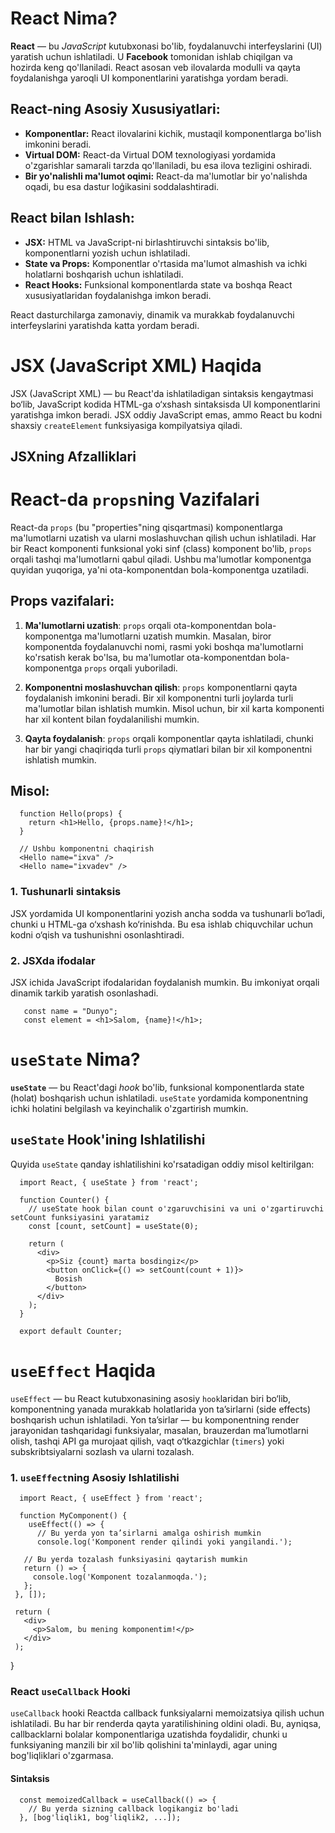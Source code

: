 

# React Nima?

**React** — bu *JavaScript* kutubxonasi bo'lib, foydalanuvchi interfeyslarini (UI) yaratish uchun ishlatiladi. U **Facebook** tomonidan ishlab chiqilgan va hozirda keng qo'llaniladi. React asosan veb ilovalarda modulli va qayta foydalanishga yaroqli UI komponentlarini yaratishga yordam beradi.

## React-ning Asosiy Xususiyatlari:
- **Komponentlar:** React ilovalarini kichik, mustaqil komponentlarga bo'lish imkonini beradi.
- **Virtual DOM:** React-da Virtual DOM texnologiyasi yordamida o'zgarishlar samarali tarzda qo'llaniladi, bu esa ilova tezligini oshiradi.
- **Bir yo'nalishli ma'lumot oqimi:** React-da ma'lumotlar bir yo'nalishda oqadi, bu esa dastur loģikasini soddalashtiradi.

## React bilan Ishlash:
- **JSX:** HTML va JavaScript-ni birlashtiruvchi sintaksis bo'lib, komponentlarni yozish uchun ishlatiladi.
- **State va Props:** Komponentlar o'rtasida ma'lumot almashish va ichki holatlarni boshqarish uchun ishlatiladi.
- **React Hooks:** Funksional komponentlarda state va boshqa React xususiyatlaridan foydalanishga imkon beradi.

React dasturchilarga zamonaviy, dinamik va murakkab foydalanuvchi interfeyslarini yaratishda katta yordam beradi.

# JSX (JavaScript XML) Haqida

JSX (JavaScript XML) — bu React'da ishlatiladigan sintaksis kengaytmasi bo‘lib, JavaScript kodida HTML-ga o‘xshash sintaksisda UI komponentlarini yaratishga imkon beradi. JSX oddiy JavaScript emas, ammo React bu kodni shaxsiy `createElement` funksiyasiga kompilyatsiya qiladi.

## JSXning Afzalliklari

# React-da `props`ning Vazifalari

React-da `props` (bu "properties"ning qisqartmasi) komponentlarga ma'lumotlarni uzatish va ularni moslashuvchan qilish uchun ishlatiladi. Har bir React komponenti funksional yoki sinf (class) komponent bo'lib, `props` orqali tashqi ma'lumotlarni qabul qiladi. Ushbu ma'lumotlar komponentga quyidan yuqoriga, ya'ni ota-komponentdan bola-komponentga uzatiladi.

## Props vazifalari:

1. **Ma'lumotlarni uzatish**: 
   `props` orqali ota-komponentdan bola-komponentga ma'lumotlarni uzatish mumkin. Masalan, biror komponentda foydalanuvchi nomi, rasmi yoki boshqa ma'lumotlarni ko'rsatish kerak bo'lsa, bu ma'lumotlar ota-komponentdan bola-komponentga `props` orqali yuboriladi.

2. **Komponentni moslashuvchan qilish**: 
   `props` komponentlarni qayta foydalanish imkonini beradi. Bir xil komponentni turli joylarda turli ma'lumotlar bilan ishlatish mumkin. Misol uchun, bir xil karta komponenti har xil kontent bilan foydalanilishi mumkin.

3. **Qayta foydalanish**: 
   `props` orqali komponentlar qayta ishlatiladi, chunki har bir yangi chaqiriqda turli `props` qiymatlari bilan bir xil komponentni ishlatish mumkin.

## Misol:


      function Hello(props) {
        return <h1>Hello, {props.name}!</h1>;
      }
      
      // Ushbu komponentni chaqirish
      <Hello name="ixva" />
      <Hello name="ixvadev" />


### 1. **Tushunarli sintaksis**
   JSX yordamida UI komponentlarini yozish ancha sodda va tushunarli bo‘ladi, chunki u HTML-ga o‘xshash ko‘rinishda. Bu esa ishlab chiquvchilar uchun kodni o‘qish va tushunishni osonlashtiradi.

### 2. **JSXda ifodalar**
   JSX ichida JavaScript ifodalaridan foydalanish mumkin. Bu imkoniyat orqali dinamik tarkib yaratish osonlashadi.

       const name = "Dunyo";
       const element = <h1>Salom, {name}!</h1>;


# `useState` Nima?

**`useState`** — bu React'dagi *hook* bo'lib, funksional komponentlarda state (holat) boshqarish uchun ishlatiladi. `useState` yordamida komponentning ichki holatini belgilash va keyinchalik o'zgartirish mumkin.

## `useState` Hook'ining Ishlatilishi

Quyida `useState` qanday ishlatilishini ko'rsatadigan oddiy misol keltirilgan:

    
      import React, { useState } from 'react';
      
      function Counter() {
        // useState hook bilan count o'zgaruvchisini va uni o'zgartiruvchi setCount funksiyasini yaratamiz
        const [count, setCount] = useState(0);
      
        return (
          <div>
            <p>Siz {count} marta bosdingiz</p>
            <button onClick={() => setCount(count + 1)}>
              Bosish
            </button>
          </div>
        );
      }
      
      export default Counter;

# `useEffect` Haqida

`useEffect` — bu React kutubxonasining asosiy `hook`laridan biri bo‘lib, komponentning yanada murakkab holatlarida yon ta’sirlarni (side effects) boshqarish uchun ishlatiladi. Yon ta’sirlar — bu komponentning render jarayonidan tashqaridagi funksiyalar, masalan, brauzerdan ma’lumotlarni olish, tashqi API ga murojaat qilish, vaqt o‘tkazgichlar (`timers`) yoki subskribtsiyalarni sozlash va ularni tozalash.

### 1. `useEffect`ning Asosiy Ishlatilishi


      import React, { useEffect } from 'react';
      
      function MyComponent() {
        useEffect(() => {
          // Bu yerda yon ta’sirlarni amalga oshirish mumkin
          console.log('Komponent render qilindi yoki yangilandi.');
   
       // Bu yerda tozalash funksiyasini qaytarish mumkin
       return () => {
         console.log('Komponent tozalanmoqda.');
       };
     }, []);
   
     return (
       <div>
         <p>Salom, bu mening komponentim!</p>
       </div>
     );
   }

### React `useCallback` Hooki

`useCallback` hooki Reactda callback funksiyalarni memoizatsiya qilish uchun ishlatiladi. Bu har bir renderda qayta yaratilishining oldini oladi. Bu, ayniqsa, callbacklarni bolalar komponentlariga uzatishda foydalidir, chunki u funksiyaning manzili bir xil bo'lib qolishini ta'minlaydi, agar uning bog'liqliklari o'zgarmasa.

#### Sintaksis

      const memoizedCallback = useCallback(() => {
        // Bu yerda sizning callback logikangiz bo'ladi
      }, [bog'liqlik1, bog'liqlik2, ...]);
